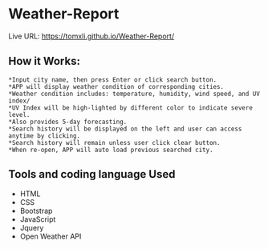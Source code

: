 # Weather-Report
Live URL: https://tomxli.github.io/Weather-Report/

## How it Works:
```
*Input city name, then press Enter or click search button.
*APP will display weather condition of corresponding cities.
*Weather condition includes: temperature, humidity, wind speed, and UV index/
*UV Index will be high-lighted by different color to indicate severe level.
*Also provides 5-day forecasting.
*Search history will be displayed on the left and user can access anytime by clicking.
*Search history will remain unless user click clear button.
*When re-open, APP will auto load previous searched city.
```

## Tools and coding language Used 
- HTML
- CSS
- Bootstrap
- JavaScript
- Jquery
- Open Weather API
